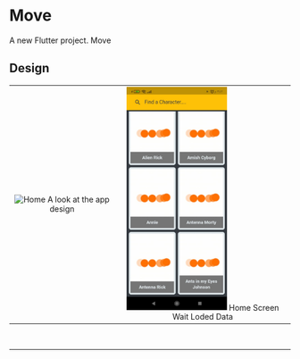 # Move

A new Flutter project.
Move

## Design

<!-- ![Design](https://github.com/BakerDaher/Move/assets/81439337/f4a8b1d3-b533-4aff-8b94-ea56bf39bba1) -->

<div style="text-align: center">
<table><tr>

  <td style="text-align: center">
    <img width="180" alt="Home" src="https://github.com/BakerDaher/My_Image/blob/main/Search/Design.gif">
      A look at the app design
  </td>

   <td style="text-align: center">
    <img width="180" alt="Home" src="https://github.com/BakerDaher/My_Image/blob/main/Search/lode.jpg">
        Home Screen Wait Loded Data 
  </td>

</tr></table>
</div>
<br> 
<hr>

